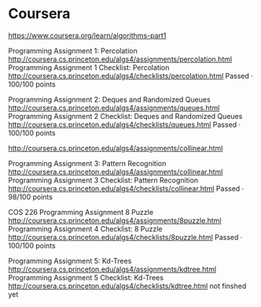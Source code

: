 # Coursera

https://www.coursera.org/learn/algorithms-part1


Programming Assignment 1: Percolation
http://coursera.cs.princeton.edu/algs4/assignments/percolation.html
Programming Assignment 1 Checklist: Percolation
http://coursera.cs.princeton.edu/algs4/checklists/percolation.html
Passed · 100/100 points

Programming Assignment 2: Deques and Randomized Queues
http://coursera.cs.princeton.edu/algs4/assignments/queues.html
Programming Assignment 2 Checklist: Deques and Randomized Queues
http://coursera.cs.princeton.edu/algs4/checklists/queues.html
Passed · 100/100 points

http://coursera.cs.princeton.edu/algs4/assignments/collinear.html

Programming Assignment 3: Pattern Recognition
http://coursera.cs.princeton.edu/algs4/assignments/collinear.html
Programming Assignment 3 Checklist: Pattern Recognition
http://coursera.cs.princeton.edu/algs4/checklists/collinear.html
Passed · 98/100 points

COS 226 Programming Assignment 8 Puzzle
http://coursera.cs.princeton.edu/algs4/assignments/8puzzle.html
Programming Assignment 4 Checklist: 8 Puzzle
http://coursera.cs.princeton.edu/algs4/checklists/8puzzle.html
Passed · 100/100 points

Programming Assignment 5: Kd-Trees
http://coursera.cs.princeton.edu/algs4/assignments/kdtree.html
Programming Assignment 5 Checklist: Kd-Trees
http://coursera.cs.princeton.edu/algs4/checklists/kdtree.html
not finshed yet
